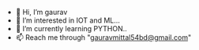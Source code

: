 - 👋 Hi, I’m gaurav
- 👀 I’m interested in IOT and ML...
- 🌱 I’m currently learning PYTHON..
- 📫 Reach me through "gauravmittal54bd@gmail.com"

<!---
gauravmittal54/gauravmittal54 is a ✨ special ✨ repository because its `README.md` (this file) appears on your GitHub profile.
You can click the Preview link to take a look at your changes.
--->
